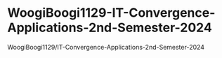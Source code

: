 # WoogiBoogi1129-IT-Convergence-Applications-2nd-Semester-2024
WoogiBoogi1129/IT-Convergence-Applications-2nd-Semester-2024
